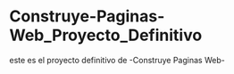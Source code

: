 # Construye-Paginas-Web_Proyecto_Definitivo
este es el proyecto definitivo de -Construye Paginas Web-
